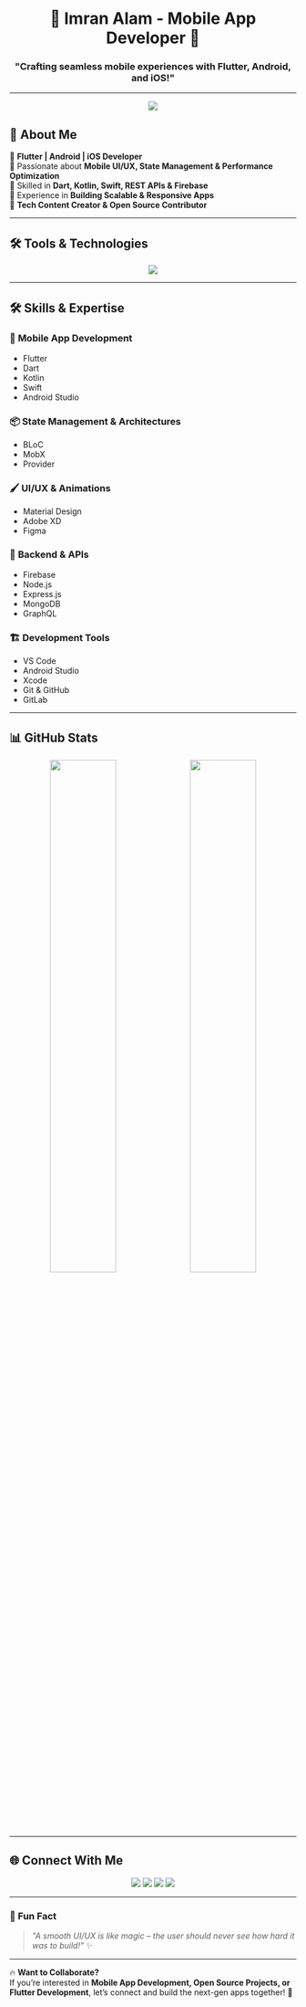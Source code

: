 <h1 align="center">📱 Imran Alam - Mobile App Developer 🚀</h1>
<h3 align="center">"Crafting seamless mobile experiences with Flutter, Android, and iOS!"</h3>

---

<p align="center">
  <img src="https://media.giphy.com/media/SWoSkN6DxTszqIKEqv/giphy.gif"/>
</p>

## 📌 About Me  

🔹 **Flutter | Android | iOS Developer**  
🔹 Passionate about **Mobile UI/UX, State Management & Performance Optimization**  
🔹 Skilled in **Dart, Kotlin, Swift, REST APIs & Firebase**  
🔹 Experience in **Building Scalable & Responsive Apps**  
🔹 **Tech Content Creator & Open Source Contributor**  

---

## 🛠️ Tools & Technologies  

<p align="center">
  <img src="https://skillicons.dev/icons?i=flutter,dart,java,kotlin,nodejs,figma,vscode,git,github,gitlab,docker,kubernetes,firebase,postman,react,vue,flutter" />
</p>

---

## 🛠️ Skills & Expertise  

### 🚀 **Mobile App Development**  
- Flutter  
- Dart  
- Kotlin  
- Swift  
- Android Studio  

### 📦 **State Management & Architectures**  
- BLoC  
- MobX  
- Provider  

### 🖌️ **UI/UX & Animations**  
- Material Design  
- Adobe XD  
- Figma  

### 🔌 **Backend & APIs**  
- Firebase  
- Node.js  
- Express.js  
- MongoDB  
- GraphQL  

### 🏗️ **Development Tools**  
- VS Code  
- Android Studio  
- Xcode  
- Git & GitHub  
- GitLab  

---

## 📊 GitHub Stats  

<p align="center">
  <img src="https://github-readme-stats.vercel.app/api?username=alamimran613&theme=dark&hide_border=false&include_all_commits=true&count_private=true" width="48%">
  <img src="https://github-readme-streak-stats.herokuapp.com/?user=alamimran613&theme=dark&hide_border=false" width="48%">
</p>

---

## 🌐 Connect With Me  

<p align="center">
<a href="https://x.com/technosnag"><img src="https://img.shields.io/badge/X-000000?style=for-the-badge&logo=x&logoColor=white"></a>
<a href="https://www.linkedin.com/in/technosnag/"><img src="https://img.shields.io/badge/LinkedIn-0077B5?style=for-the-badge&logo=linkedin&logoColor=white"></a>
<a href="https://www.youtube.com/c/technosnag"><img src="https://img.shields.io/badge/YouTube-FF0000?style=for-the-badge&logo=youtube&logoColor=white"></a>
<a href="mailto:technosnag@gmail.com"><img src="https://img.shields.io/badge/Email-D14836?style=for-the-badge&logo=gmail&logoColor=white"></a>
</p>

---

### 🎯 Fun Fact  
> _"A smooth UI/UX is like magic – the user should never see how hard it was to build!"_ ✨  

---

🔥 **Want to Collaborate?**  
If you’re interested in **Mobile App Development, Open Source Projects, or Flutter Development**, let’s connect and build the next-gen apps together! 🚀  
